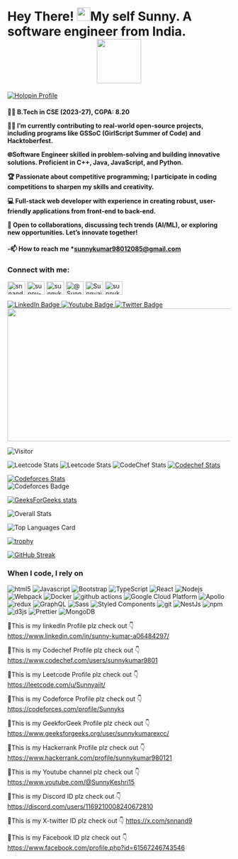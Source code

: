 ##   
<h1>
Hey There!
  <img src="https://media.giphy.com/media/hvRJCLFzcasrR4ia7z/giphy.gif" width="30px"/>My self Sunny. A software engineer from India.  
  <div id="header" align="center">
      <img src="https://media.giphy.com/media/M9gbBd9nbDrOTu1Mqx/giphy.gif" width="100"/>
</div>

   </h1>  

   [![Holopin Profile](https://holopin.me/sunnyajit)](https://www.holopin.io/@sunnyajit#badges)

  
 

 
 

<!--
**sunnyajit/sunnyajit** is a ✨ _special_ ✨ repository because its `README.md` (this file) appears on your GitHub profile.

Here are some ideas to get you started:

- 🔭 I’m currently working on ...
- 🌱 I’m currently learning ...
- 👯 I’m looking to collaborate on ...
- 🤔 I’m looking for help with ...
- 💬 Ask me about ...
- 📫 How to reach me: ...
- 😄 Pronouns: ...
- ⚡ Fun fact: ...
--> 
     
     
  <h4>
👨‍🎓 B.Tech in CSE (2023-27), CGPA: 8.20

👨‍💻 I’m currently contributing to real-world open-source projects, including programs like GSSoC (GirlScript Summer of Code) and Hacktoberfest.

🌐Software Engineer skilled in problem-solving and building innovative solutions. Proficient in C++, Java, JavaScript, and Python.

🏆 Passionate about competitive programming; I participate in coding competitions to sharpen my skills and creativity.

💻 Full-stack web developer with experience in creating robust, user-friendly applications from front-end to back-end.

🌟 Open to collaborations, discussing tech trends (AI/ML), or exploring new opportunities. Let’s innovate together!
   <h4/>

 -📫 How to reach me *sunnykumar98012085@gmail.com
  <h3 align="left">Connect with me:</h3>
<p align="left">
    <a href="https://x.com/snnand9" target="blank"><img align="center"
            src="https://raw.githubusercontent.com/rahuldkjain/github-profile-readme-generator/master/src/images/icons/Social/twitter.svg"
            alt= "snnand9" height="30" width="40" /></a>
    <a href="https://www.linkedin.com/in/sunny-kumar-a06484297/" target="blank"><img align="center"
            src="https://raw.githubusercontent.com/rahuldkjain/github-profile-readme-generator/master/src/images/icons/Social/linked-in-alt.svg"
            alt="sunny-kumar-a06484297" height="30" width="40" /></a>
    <a href="https://www.instagram.com/sunnykeshriofficial/" target="blank"><img align="center"
            src="https://raw.githubusercontent.com/rahuldkjain/github-profile-readme-generator/master/src/images/icons/Social/instagram.svg"
            alt="sunnykeshriofficial" height="30" width="40" /></a>
    <a href="https://www.youtube.com/@SunnyKeshri15/featured" target="blank"><img align="center"
            src="https://raw.githubusercontent.com/rahuldkjain/github-profile-readme-generator/master/src/images/icons/Social/youtube.svg"
            alt="@SunnyKeshri15" height="30" width="40" /></a>
    <a href="https://leetcode.com/u/Sunnyajit/" target="blank"><img align="center"
            src="https://raw.githubusercontent.com/rahuldkjain/github-profile-readme-generator/master/src/images/icons/Social/leet-code.svg"
            alt="Sunnyajit" height="30" width="40" /></a>
    <a href="https://www.geeksforgeeks.org/user/sunnykumarexcc/" target="blank"><img align="center"
            src="https://raw.githubusercontent.com/rahuldkjain/github-profile-readme-generator/master/src/images/icons/Social/geeks-for-geeks.svg"
            alt="sunnykumarexcc" height="30" width="40" /></a>
</p>

<div id="badges">
  <a href="https://www.linkedin.com/in/sunny-kumar-a06484297/">
    <img src="https://img.shields.io/badge/LinkedIn-blue?style=for-the-badge&logo=linkedin&logoColor=white" alt="LinkedIn Badge"/>
  </a>    <a href="https://www.youtube.com/@SunnyKeshri15">
    <img src="https://img.shields.io/badge/YouTube-red?style=for-the-badge&logo=youtube&logoColor=white" alt="Youtube Badge"/>
  </a>      <a href="https://x.com/snnand9">
    <img src="https://img.shields.io/badge/Twitter-blue?style=for-the-badge&logo=twitter&logoColor=white" alt="Twitter Badge"/>
  </a>


<div align="center">
  <img src="https://media.giphy.com/media/dWesBcTLavkZuG35MI/giphy.gif" width="600" height="300"/>
</div>


 ![Visitor](https://visitor-badge.laobi.icu/badge?page_id=sunnyajit.sunnyajit)

![Leetcode Stats](https://leetcard.jacoblin.cool/sunnyajit?ext=heatmap)
![Leetcode Stats](https://leetcard.jacoblin.cool/sunnyajit?ext=contest)
![CodeChef Stats](https://codechef-readme-stats.onrender.com/sunnykumar9801?v=1)
[![Codechef Stats](https://codechef-readme-stats.vercel.app/api/user?username=sunnykumar9801)](https://www.codechef.com/users/sunnykumar9801)
 
[![Codeforces Stats](https://codeforces-readme-stats.vercel.app/api/card?username=Sunnyks)](https://codeforces.com/profile/Sunnyks)        
![Codeforces Badge](https://codeforces-readme-stats.vercel.app/api/badge?username=Sunnyks)

[![GeeksForGeeks stats](https://geeks-for-geeks-stats-card.vercel.app/?username=<sunnykumarexcc>)](<https://www.geeksforgeeks.org/user/sunnykumarexcc/>)


![Overall Stats](https://github-readme-stats.vercel.app/api?username=sunnyajit&count_private=true&show_icons=true&hide=contribs)

![Top Languages Card](https://github-readme-stats.vercel.app/api/top-langs/?username=sunnyajit)

[![trophy](https://github-profile-trophy.vercel.app/?username=sunnyajit)](https://github.com/sunnyajit/github-profile-trophy)

 [![GitHub Streak](https://github-readme-streak-stats.herokuapp.com/?user=sunnyajit
)](https://git.io/streak-stats)


<h3>When I code, I rely on</h3>
<p>
  <img alt="html5" src="https://img.shields.io/badge/-HTML5-E34F26?style=flat-square&logo=html5&logoColor=white" />
  <img alt="Javascript" src="https://img.shields.io/badge/-javascript-f7df1c?style=flat-square&logo=javascript&logoColor=black" />
  <img alt="Bootstrap" src="https://img.shields.io/badge/-bootstrap-7953b3?style=flat-square&logo=javascript&logoColor=white" />
  <img alt="TypeScript" src="https://img.shields.io/badge/-TypeScript-007ACC?style=flat-square&logo=typescript&logoColor=white" />
  <img alt="React" src="https://img.shields.io/badge/-React-45b8d8?style=flat-square&logo=react&logoColor=white" />
  <img alt="Nodejs" src="https://img.shields.io/badge/-Nodejs-43853d?style=flat-square&logo=Node.js&logoColor=white" />
  <img alt="Webpack" src="https://img.shields.io/badge/-Webpack-8DD6F9?style=flat-square&logo=webpack&logoColor=white" />
  <img alt="Docker" src="https://img.shields.io/badge/-Docker-46a2f1?style=flat-square&logo=docker&logoColor=white" />
  <img alt="github actions" src="https://img.shields.io/badge/-Github_Actions-2088FF?style=flat-square&logo=github-actions&logoColor=white" />
  <img alt="Google Cloud Platform" src="https://img.shields.io/badge/-Google_Cloud_Platform-1a73e8?style=flat-square&logo=google-cloud&logoColor=white" />
  <img alt="Apollo" src="https://img.shields.io/badge/-Apollo%20GraphQL-311C87?style=flat-square&logo=apollo-graphql&logoColor=white" />
  <img alt="redux" src="https://img.shields.io/badge/-Redux-764ABC?style=flat-square&logo=redux&logoColor=white" />
  <img alt="GraphQL" src="https://img.shields.io/badge/-GraphQL-E10098?style=flat-square&logo=graphql&logoColor=white" />
  <img alt="Sass" src="https://img.shields.io/badge/-Sass-CC6699?style=flat-square&logo=sass&logoColor=white" />
  <img alt="Styled Components" src="https://img.shields.io/badge/-Styled_Components-db7092?style=flat-square&logo=styled-components&logoColor=white" />
  <img alt="git" src="https://img.shields.io/badge/-Git-F05032?style=flat-square&logo=git&logoColor=white" />
  <img alt="NestJs" src="https://img.shields.io/badge/-NestJs-ea2845?style=flat-square&logo=nestjs&logoColor=white" />
  <img alt="npm" src="https://img.shields.io/badge/-NPM-CB3837?style=flat-square&logo=npm&logoColor=white" />
  <img alt="d3js" src="https://img.shields.io/badge/-D3.js-F9A03C?style=flat-square&logo=d3.js&logoColor=white" />
  <img alt="Prettier" src="https://img.shields.io/badge/-Prettier-F7B93E?style=flat-square&logo=prettier&logoColor=white" />
  <img alt="MongoDB" src="https://img.shields.io/badge/-MongoDB-13aa52?style=flat-square&logo=mongodb&logoColor=white" />
</p>

🔗This is my linkedIn Profile plz check out 👇 
   https://www.linkedin.com/in/sunny-kumar-a06484297/

🔗This is my Codechef Profile plz check out 👇 
  https://www.codechef.com/users/sunnykumar9801

🔗This is my Leetcode Profile plz check out 👇 
    https://leetcode.com/u/Sunnyajit/

 🔗This is my Codeforce Profile plz check out 👇 
     https://codeforces.com/profile/Sunnyks

 🔗This is my GeekforGeek Profile plz check out 👇  
      https://www.geeksforgeeks.org/user/sunnykumarexcc/

  🔗This is my Hackerrank Profile plz check out 👇 
    https://www.hackerrank.com/profile/sunnykumar980121

  🔗This is my Youtube channel plz check out 👇 
    https://www.youtube.com/@SunnyKeshri15

   🔗This is my Discord ID plz check out 👇 
   https://discord.com/users/1169210008240672810

  🔗This is my X-twitter ID plz check out 👇 
       https://x.com/snnand9
       
  🔗This is my Facebook ID plz check out 👇
   https://www.facebook.com/profile.php?id=61567246743546
  

 
